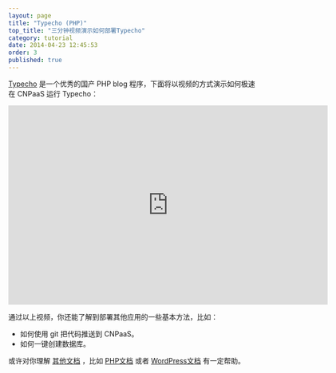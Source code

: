 ```yaml
---
layout: page
title: "Typecho (PHP)"
top_title: "三分钟视频演示如何部署Typecho"
category: tutorial
date: 2014-04-23 12:45:53
order: 3
published: true
---
```


[Typecho] 是一个优秀的国产 PHP blog 程序，下面将以视频的方式演示如何极速在 CNPaaS 运行 Typecho：

<iframe height=400 width=640 src="http://player.youku.com/embed/XOTM4NDgwMzEy" frameborder=0 allowfullscreen></iframe>

通过以上视频，你还能了解到部署其他应用的一些基本方法，比如：

* 如何使用 git 把代码推送到 CNPaaS。
* 如何一键创建数据库。

或许对你理解 [其他文档] ，比如 [PHP文档] 或者 [WordPress文档] 有一定帮助。


[创建]:http://dashboard.cnpaas.io/a
[Typecho]:http://typecho.org
[其他文档]:http://doc.cnpaas.io
[WordPress文档]:http://doc.cnpaas.io/tutorial/wordpress.html
[PHP文档]:http://doc.cnpaas.io/usage/php.html
